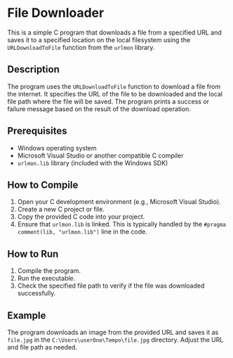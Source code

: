 # File Downloader

This is a simple C program that downloads a file from a specified URL and saves it to a specified location on the local filesystem using the `URLDownloadToFile` function from the `urlmon` library.

## Description

The program uses the `URLDownloadToFile` function to download a file from the internet. It specifies the URL of the file to be downloaded and the local file path where the file will be saved. The program prints a success or failure message based on the result of the download operation.

## Prerequisites

- Windows operating system
- Microsoft Visual Studio or another compatible C compiler
- `urlmon.lib` library (included with the Windows SDK)

## How to Compile

1. Open your C development environment (e.g., Microsoft Visual Studio).
2. Create a new C project or file.
3. Copy the provided C code into your project.
4. Ensure that `urlmon.lib` is linked. This is typically handled by the `#pragma comment(lib, "urlmon.lib")` line in the code.

## How to Run

1. Compile the program.
2. Run the executable.
3. Check the specified file path to verify if the file was downloaded successfully.

## Example

The program downloads an image from the provided URL and saves it as `file.jpg` in the `C:\Users\userOne\Tempo\file.jpg` directory. Adjust the URL and file path as needed.
